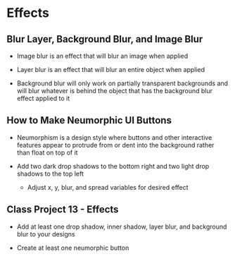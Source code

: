 # Effects

## Blur Layer, Background Blur, and Image Blur

- Image blur is an effect that will blur an image when applied

- Layer blur is an effect that will blur an entire object when applied

- Background blur will only work on partially transparent backgrounds and will blur whatever is behind the object that has the background blur effect applied to it

## How to Make Neumorphic UI Buttons

- Neumorphism is a design style where buttons and other interactive features appear to protrude from or dent into the background rather than float on top of it

- Add two dark drop shadows to the bottom right and two light drop shadows to the top left

    - Adjust x, y, blur, and spread variables for desired effect

## Class Project 13 - Effects

- Add at least one drop shadow, inner shadow, layer blur, and background blur to your designs

- Create at least one neumorphic button